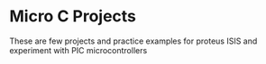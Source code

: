 # Micro C Projects

These are few projects and practice examples for proteus ISIS and experiment with PIC microcontrollers
